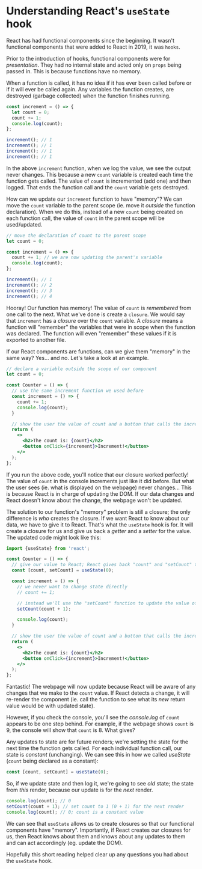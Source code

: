 # Understanding React's `useState` hook

React has had functional components since the beginning. It wasn't functional components that were added to React in 2019, it was `hooks`.

Prior to the introduction of hooks, functional components were for _presentation_. They had no internal state and acted only on `props` being passed in. This is because functions have no memory.

When a function is called, it has no idea if it has ever been called before or if it will ever be called again. Any variables the function creates, are destroyed (garbage collected) when the function finishes running.

```js
const increment = () => {
  let count = 0;
  count += 1;
  console.log(count);
};

increment(); // 1
increment(); // 1
increment(); // 1
increment(); // 1
```

In the above `increment` function, when we log the value, we see the output never changes. This because a new `count` variable is created each time the function gets called. The value of `count` is incremented (add one) and then logged. That ends the function call and the `count` variable gets destroyed.

How can we update our `increment` function to have "memory"? We can move the `count` variable to the parent scope (ie. move it _outside_ the function declaration). When we do this, instead of a new `count` being created on each function call, the value of `count` in the parent scope will be used/updated.

```js
// move the declaration of count to the parent scope
let count = 0;

const increment = () => {
  count += 1; // we are now updating the parent's variable
  console.log(count);
};

increment(); // 1
increment(); // 2
increment(); // 3
increment(); // 4
```

Hooray! Our function has memory! The value of `count` is _remembered_ from one call to the next. What we've done is create a `closure`. We would say that `increment` has a _closure_ over the `count` variable. A _closure_ means a function will "remember" the variables that were in scope when the function was declared. The function will even "remember" these values if it is exported to another file.

If our React components are functions, can we give them "memory" in the same way? Yes... and no. Let's take a look at an example.

```jsx
// declare a variable outside the scope of our component
let count = 0;

const Counter = () => {
  // use the same increment function we used before
  const increment = () => {
    count += 1;
    console.log(count);
  }

  // show the user the value of count and a button that calls the increment function on click
  return (
    <>
      <h2>The count is: {count}</h2>
      <button onClick={increment}>Increment!</button>
    </>
  );
};
```

If you run the above code, you'll notice that our closure worked perfectly! The value of `count` in the console increments just like it did before. But what the user sees (ie. what is displayed on the webpage) never changes... This is because React is in charge of updating the DOM. If our data changes and React doesn't know about the change, the webpage won't be updated.

The solution to our function's "memory" problem is still a closure; the only difference is _who_ creates the closure. If we want React to know about our data, we have to give it to React. That's what the `useState` hook is for. It will create a closure for us and give us back a _getter_ and a _setter_ for the value. The updated code might look like this:

```jsx
import {useState} from 'react';

const Counter = () => {
  // give our value to React; React gives back "count" and "setCount" to interact with the value
  const [count, setCount] = useState(0);

  const increment = () => {
    // we never want to change state directly
    // count += 1;

    // instead we'll use the "setCount" function to update the value of count
    setCount(count + 1);

    console.log(count);
  }

  // show the user the value of count and a button that calls the increment function on click
  return (
    <>
      <h2>The count is: {count}</h2>
      <button onClick={increment}>Increment!</button>
    </>
  );
};
```

Fantastic! The webpage will now update because React will be aware of any changes that we make to the `count` value. If React detects a change, it will re-render the component (ie. call the function to see what its _new_ return value would be with updated state).

However, if you check the console, you'll see the _console.log_ of `count` appears to be one step behind. For example, if the webpage shows `count` is 9, the console will show that `count` is 8. What gives?

Any updates to state are for future renders; we're setting the state for the next time the function gets called. For each individual function call, our state is _constant_ (unchanging). We can see this in how we called _useState_ (`count` being declared as a constant):

```js
const [count, setCount] = useState(0);
```

So, if we update state and then log it, we're going to see _old_ state; the state from _this_ render, because our update is for the _next_ render.

```js
console.log(count); // 0
setCount(count + 1); // set count to 1 (0 + 1) for the next render
console.log(count); // 0; count is a constant value
```

We can see that `useState` allows us to create closures so that our functional components have "memory". Importantly, if React creates our closures for us, then React knows about them and knows about any updates to them and can act accordingly (eg. update the DOM).

Hopefully this short reading helped clear up any questions you had about the `useState` hook.
